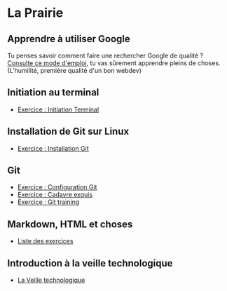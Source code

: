 # La Prairie

## Apprendre à utiliser Google

Tu penses savoir comment faire une rechercher Google de qualité ? [Consulte ce mode d'emploi](UtiliserGoogle.md), tu vas sûrement apprendre pleins de choses.
(L'humilité, première qualité d'un bon webdev)

## Initiation au terminal

- [Exercice : Initiation Terminal](initiation_terminal.md)

## Installation de Git sur Linux

- [Exercice : Installation Git](git/exercice-git-installation.md)

## Git

- [Exercice : Configuration Git](git/exercice-git-configuration.md)
- [Exercice : Cadavre exquis](git/exercice-git-cadavre-exquis.md)
- [Exercice : Git training](git/exercice-git-training.md)

## Markdown, HTML et choses

- [Liste des exercices](html-css/README.md)

## Introduction à la veille technologique

- [La Veille technologique](homework-la_veille.md)
